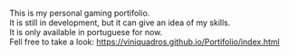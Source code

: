 This is my personal gaming portifolio. <br>
It is still in development, but it can give an idea of my skills. <br>
It is only available in portuguese for now. <br>
Fell free to take a look: https://viniquadros.github.io/Portifolio/index.html
